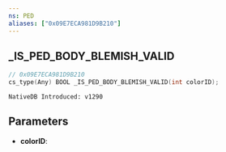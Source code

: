 ```yaml
---
ns: PED
aliases: ["0x09E7ECA981D9B210"]
---
```

## _IS_PED_BODY_BLEMISH_VALID

```c
// 0x09E7ECA981D9B210
cs_type(Any) BOOL _IS_PED_BODY_BLEMISH_VALID(int colorID);
```

```
NativeDB Introduced: v1290
```

## Parameters
* **colorID**:
